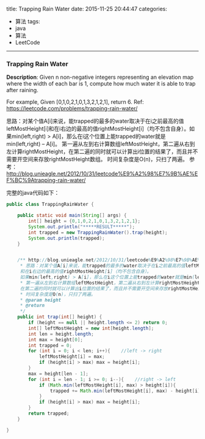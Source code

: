 



title: Trapping Rain Water
date: 2015-11-25 20:44:47
categories: 
- 算法
tags: 
- java
- 算法
- LeetCode
<!--updated: 2015-11-25 21:40:47-->
---

### Trapping Rain Water

**Description**: Given n non-negative integers representing an elevation map where the width of each bar is 1, compute how much water it is able to trap after raining.

For example,
 Given [0,1,0,2,1,0,1,3,2,1,2,1], return 6.
 Ref: https://leetcode.com/problems/trapping-rain-water/
 
思路：对某个值A[i]来说，能trapped的最多的water取决于在i之前最高的值leftMostHeight[i]和在i右边的最高的值rightMostHeight[i]（均不包含自身）。如果min(left,right) > A[i]，那么在i这个位置上能trapped的water就是min(left,right) – A[i]。
第一遍从左到右计算数组leftMostHeight，第二遍从右到左计算rightMostHeight，在第二遍的同时就可以计算出i位置的结果了，而且并不需要开空间来存放rightMostHeight数组。
时间复杂度是O(n)，只扫了两遍。
参考：
http://blog.unieagle.net/2012/10/31/leetcode%E9%A2%98%E7%9B%AE%EF%BC%9Atrapping-rain-water/

完整的java代码如下：

```java
public class TrappingRainWater {

    public static void main(String[] args) {
        int[] height = {0,1,0,2,1,0,1,3,2,1,2,1};
        System.out.println("*****RESULT*****");
        int trapped = new TrappingRainWater().trap(height);
        System.out.println(trapped);
    }


    /** http://blog.unieagle.net/2012/10/31/leetcode%E9%A2%98%E7%9B%AE%EF%BC%9Atrapping-rain-water/
     * 思路：对某个值A[i]来说，能trapped的最多的water取决于在i之前最高的值leftMostHeight[i]
     和在i右边的最高的值rightMostHeight[i]（均不包含自身）。
     如果min(left,right) > A[i]，那么在i这个位置上能trapped的water就是min(left,right) – A[i]。
     * 第一遍从左到右计算数组leftMostHeight，第二遍从右到左计算rightMostHeight，
     在第二遍的同时就可以计算出i位置的结果了，而且并不需要开空间来存放rightMostHeight数组。
     * 时间复杂度是O(n)，只扫了两遍。
     * @param height
     * @return
     */
    public int trap(int[] height) {
        if (height == null || height.length <= 2) return 0;
        int[] leftMostHeight = new int[height.length];
        int len = height.length;
        int max = height[0];
        int trapped = 0;
        for (int i = 0; i < len; i++){    //left -> right
            leftMostHeight[i] = max;
            if (height[i] > max) max = height[i];
        }
        max = height[len - 1];
        for (int i = len - 1; i >= 0; i--){    //right -> left
            if (Math.min(leftMostHeight[i], max) > height[i]){
                trapped += Math.min(leftMostHeight[i], max) - height[i];
            }
            if (height[i] > max) max = height[i];
        }
        return trapped;
    }

}
```
